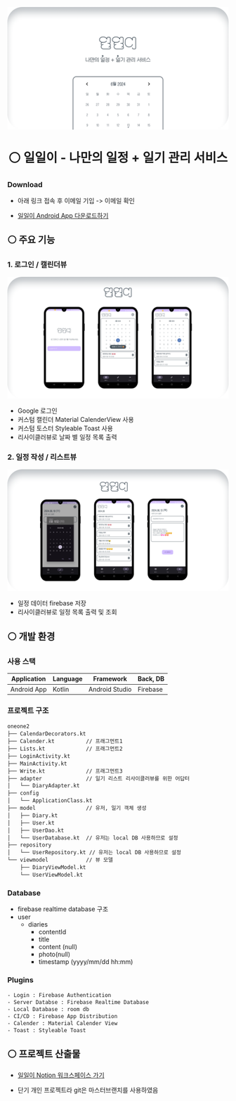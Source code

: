 

![타이틀이미지](./readme/oneone2_title.png)
# <center> ⚪️ 일일이 - 나만의 일정 + 일기 관리 서비스 </center>
### Download
- 아래 링크 접속 후 이메일 기입 -> 이메일 확인
  
- [일일이 Android App 다운로드하기](https://appdistribution.firebase.dev/i/c7c0899216e52eee)

## ⚪️ 주요 기능
### 1. 로그인 / 캘린더뷰
![타이틀이미지](./readme/page1.png)

- Google 로그인
- 커스텀 캘린더 Material CalenderView 사용
- 커스텀 토스터 Styleable Toast 사용
- 리사이클러뷰로 날짜 별 일정 목록 출력
  
### 2. 일정 작성 / 리스트뷰
![타이틀이미지](./readme/page2.png)

- 일정 데이터 firebase 저장
- 리사이클러뷰로 일정 목록 출력 및 조회
  
## ⚪️ 개발 환경
### 사용 스택

| Application |  Language | Framework | Back, DB |
| ---- | ---- | ---- | ---- | 
| Android App | Kotlin | Android Studio | Firebase |

### 프로젝트 구조
```bash
oneone2
├── CalendarDecorators.kt   
├── Calender.kt          // 프래그먼트1
├── Lists.kt             // 프래그먼트2
├── LoginActivity.kt
├── MainActivity.kt
├── Write.kt             // 프래그먼트3
├── adapter              // 일기 리스트 리사이클러뷰를 위한 어답터
│   └── DiaryAdapter.kt
├── config                  
│   └── ApplicationClass.kt
├── model                // 유저, 일기 객체 생성
│   ├── Diary.kt
│   ├── User.kt          
│   ├── UserDao.kt
│   └── UserDatabase.kt  // 유저는 local DB 사용하므로 설정
├── repository        
│   └── UserRepository.kt // 유저는 local DB 사용하므로 설정
└── viewmodel            // 뷰 모델
    ├── DiaryViewModel.kt  
    └── UserViewModel.kt

```

### Database
- firebase realtime database 구조
- user
    - diaries
        - contentId
        - title
        - content (null)
        - photo(null)
        - timestamp (yyyy/mm/dd hh:mm)


### **Plugins**
    - Login : Firebase Authentication
    - Server Databse : Firebase Realtime Database
    - Local Database : room db
    - CI/CD : Firebase App Distribution
    - Calender : Material Calender View
    - Toast : Styleable Toast


## ⚪️ 프로젝트 산출물
- [일일이 Notion 워크스페이스 가기](https://woozy-passbook-d4b.notion.site/3d0a32e4d2904317a37bdc4508057f96?pvs=4)

* 단기 개인 프로젝트라 git은 마스터브랜치를 사용하였음
